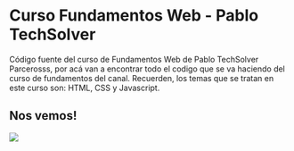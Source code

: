 # Curso Fundamentos Web - Pablo TechSolver
Código fuente del curso de Fundamentos Web de Pablo TechSolver
Parcerosss, por acá van a encontrar todo el codigo que se va haciendo del curso de fundamentos del canal.
Recuerden, los temas que se tratan en este curso son: HTML, CSS y Javascript. 

## Nos vemos!
![](https://lh3.googleusercontent.com/-0iKghM8yqH0/Xrmo9ZBdsQI/AAAAAAAABHY/byf_9X-rhgIv0oYD1LxbK8cl9SGpRcSFQCEwYBhgLKs0DAL1OcqxkSEcEmWFj5_j5ZOPfeqUm7d5stelQYC3cCne55ecNe_xAsFFKOWuNSZr30u2YI99IA-quEQV93IUky1dsXOywiNCMhksbSZCiRUetqxwBuqS6QmQBbv-8ZyOZ-DX3PFZ2BWMMfGNJMQa6fH4l99mH9x6IvlV4vIsudKEbNPdvYpmhrw1865nMf0XNM6L9gL28dkR__-kAIaFM9uJytYN13pRoRzVvCxQXr-CqJzEGpxT2vF29uLLumIfcoHnd9a3n7shECOU3UdRpLrRpA4mbeq_PU_AOt6y-fn7g9b2dt4J5GGlaxFNseNfgwm0SoTW4UfgT5kfHvu6zviGVXr8C5wzM3c15H5WnCtDDRny65b4YNkcqmq-CagT71fcr7TIp6uax8dwwtCvzLc8qoh1cXYrgKNFXcgf2cGEcbBCoAY4gR_x3Nq0rPT0651J299yn4D1QhRKw59IOD44glgNaq16XldDu321ZCmmVEJSmuW6Uel53QBIDw5zmPCXPNqfPlm7CCHgPx25OaCaBS9_iFnZpnSPy5dJaeORzKRqMWLdjAba3wj80D1b2LfAX36mrbyoK6vQOGA1ImD08EwhBf8zCFbExBRkw8qH99QU/w140-h140-p/6.png)
